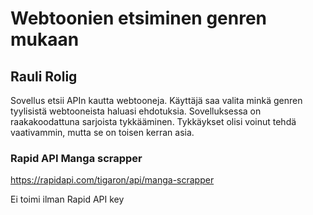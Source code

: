 # Webtoonien etsiminen genren mukaan

## Rauli Rolig

Sovellus etsii APIn kautta webtooneja. Käyttäjä saa valita minkä genren tyylisistä webtooneista haluasi ehdotuksia.
Sovelluksessa on raakakoodattuna sarjoista tykkääminen. Tykkäykset olisi voinut tehdä vaativammin, mutta se on toisen kerran asia.

### Rapid API Manga scrapper

https://rapidapi.com/tigaron/api/manga-scrapper

Ei toimi ilman Rapid API key
